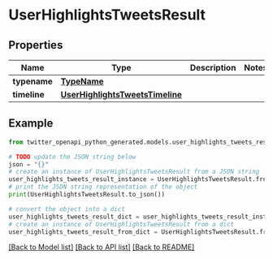 # UserHighlightsTweetsResult


## Properties

Name | Type | Description | Notes
------------ | ------------- | ------------- | -------------
**typename** | [**TypeName**](TypeName.md) |  | 
**timeline** | [**UserHighlightsTweetsTimeline**](UserHighlightsTweetsTimeline.md) |  | 

## Example

```python
from twitter_openapi_python_generated.models.user_highlights_tweets_result import UserHighlightsTweetsResult

# TODO update the JSON string below
json = "{}"
# create an instance of UserHighlightsTweetsResult from a JSON string
user_highlights_tweets_result_instance = UserHighlightsTweetsResult.from_json(json)
# print the JSON string representation of the object
print(UserHighlightsTweetsResult.to_json())

# convert the object into a dict
user_highlights_tweets_result_dict = user_highlights_tweets_result_instance.to_dict()
# create an instance of UserHighlightsTweetsResult from a dict
user_highlights_tweets_result_from_dict = UserHighlightsTweetsResult.from_dict(user_highlights_tweets_result_dict)
```
[[Back to Model list]](../README.md#documentation-for-models) [[Back to API list]](../README.md#documentation-for-api-endpoints) [[Back to README]](../README.md)


